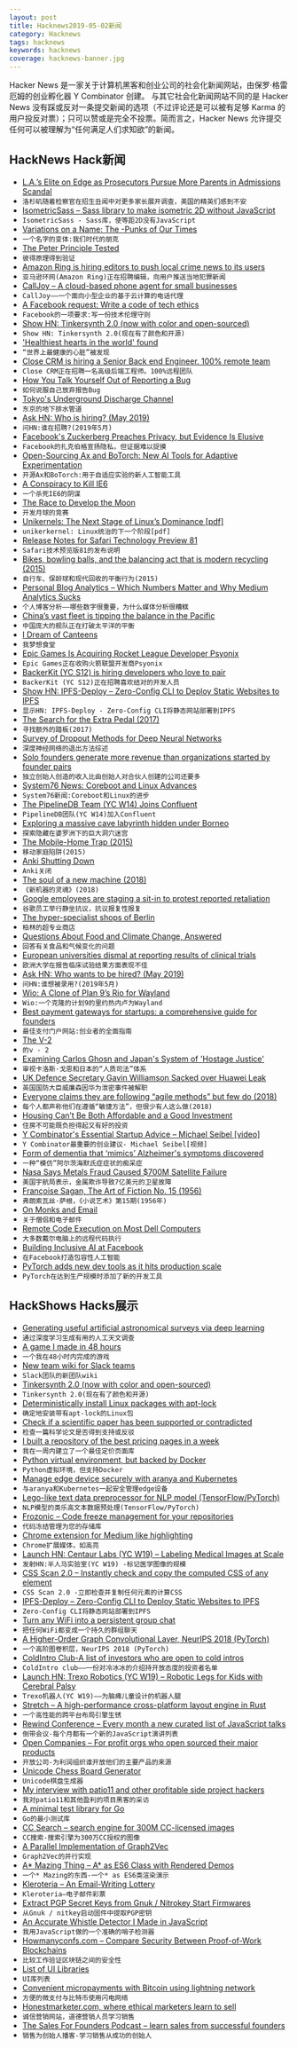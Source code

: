 ```yaml
---
layout: post
title: Hacknews2019-05-02新闻
category: Hacknews
tags: hacknews
keywords: hacknews
coverage: hacknews-banner.jpg
---
```


Hacker News 是一家关于计算机黑客和创业公司的社会化新闻网站，由保罗·格雷厄姆的创业孵化器 Y Combinator 创建。
与其它社会化新闻网站不同的是 Hacker News 没有踩或反对一条提交新闻的选项（不过评论还是可以被有足够 Karma 的用户投反对票）；只可以赞或是完全不投票。简而言之，Hacker News 允许提交任何可以被理解为“任何满足人们求知欲”的新闻。

## HackNews Hack新闻


- [L.A.’s Elite on Edge as Prosecutors Pursue More Parents in Admissions Scandal](https://www.nytimes.com/2019/05/01/us/college-admissions-scandal.html)
- `洛杉矶随着检察官在招生丑闻中对更多家长展开调查，美国的精英们感到不安`
- [IsometricSass – Sass library to make isometric 2D without JavaScript](https://github.com/MorganCaron/IsometricSass)
- `IsometricSass - Sass库，使等距2D没有JavaScript`
- [Variations on a Name: The -Punks of Our Times](http://strangehorizons.com/non-fiction/variations-on-a-name-the-punks-of-our-times/)
- `一个名字的变体:我们时代的朋克`
- [The Peter Principle Tested](https://marginalrevolution.com/marginalrevolution/2019/05/the-peter-principle-tested.html)
- `彼得原理得到验证`
- [Amazon Ring is hiring editors to push local crime news to its users](https://www.theatlantic.com/ideas/archive/2019/05/amazon-owned-ring-wants-report-crime-news/588394/)
- `亚马逊环网(Amazon Ring)正在招聘编辑，向用户推送当地犯罪新闻`
- [CallJoy – A cloud-based phone agent for small businesses](https://www.blog.google/technology/area-120/calljoy-small-business-phone-technology/)
- `CallJoy——一个面向小型企业的基于云计算的电话代理`
- [A Facebook request: Write a code of tech ethics](https://www.latimes.com/opinion/op-ed/la-oe-godwin-technology-ethics-20190430-story.html)
- `Facebook的一项要求:写一份技术伦理守则`
- [Show HN: Tinkersynth 2.0 (now with color and open-sourced)](https://www.joshwcomeau.com/posts/tinkersynth-two-point-oh/)
- `Show HN: Tinkersynth 2.0(现在有了颜色和开源)`
- [&#39;Healthiest hearts in the world&#39; found](https://www.bbc.co.uk/news/health-39292389)
- `“世界上最健康的心脏”被发现`
- [Close CRM is hiring a Senior Back end Engineer. 100% remote team](https://jobs.lever.co/close.io/592193bf-8a9c-43cf-86a1-faeb75107939?lever-origin=applied&amp;lever-source%5B%5D=HackerNews)
- `Close CRM正在招聘一名高级后端工程师。100%远程团队`
- [How You Talk Yourself Out of Reporting a Bug](https://blog.beeminder.com/bugreports/)
- `如何说服自己放弃报告Bug`
- [Tokyo&#39;s Underground Discharge Channel](https://en.wikipedia.org/wiki/Metropolitan_Area_Outer_Underground_Discharge_Channel)
- `东京的地下排水管道`
- [Ask HN: Who is hiring? (May 2019)](item?id=19797594)
- `问HN:谁在招聘?(2019年5月)`
- [Facebook&#39;s Zuckerberg Preaches Privacy, but Evidence Is Elusive](https://www.bloomberg.com/news/articles/2019-05-01/facebook-s-zuckerberg-preaches-privacy-but-evidence-is-elusive)
- `Facebook的扎克伯格宣扬隐私，但证据难以捉摸`
- [Open-Sourcing Ax and BoTorch: New AI Tools for Adaptive Experimentation](https://ai.facebook.com/blog/open-sourcing-ax-and-botorch-new-ai-tools-for-adaptive-experimentation/)
- `开源Ax和BoTorch:用于自适应实验的新人工智能工具`
- [A Conspiracy to Kill IE6](http://blog.chriszacharias.com/a-conspiracy-to-kill-ie6)
- `一个杀死IE6的阴谋`
- [The Race to Develop the Moon](https://www.newyorker.com/magazine/2019/05/06/the-race-to-develop-the-moon)
- `开发月球的竞赛`
- [Unikernels: The Next Stage of Linux’s Dominance [pdf]](https://www.cs.bu.edu/~jappavoo/Resources/Papers/unikernel-hotos19.pdf)
- `unikerkernel: Linux统治的下一个阶段[pdf]`
- [Release Notes for Safari Technology Preview 81](https://webkit.org/blog/8834/release-notes-for-safari-technology-preview-81/)
- `Safari技术预览版81的发布说明`
- [Bikes, bowling balls, and the balancing act that is modern recycling (2015)](https://arstechnica.com/science/2018/12/recycling-matching-high-tech-materials-science-with-economics-that-work/)
- `自行车、保龄球和现代回收的平衡行为(2015)`
- [Personal Blog Analytics – Which Numbers Matter and Why Medium Analytics Sucks](https://mmaksimovic.dev/personal-blog-analytics-which-numbers-really-matter-and-why-medium-analytics-sucks-cjv5kvndr0067u0s1znaivswz)
- `个人博客分析——哪些数字很重要，为什么媒体分析很糟糕`
- [China’s vast fleet is tipping the balance in the Pacific](https://www.reuters.com/investigates/special-report/china-army-navy/)
- `中国庞大的舰队正在打破太平洋的平衡`
- [I Dream of Canteens](https://dinnerdocument.com/2019/04/30/i-dream-of-canteens/)
- `我梦想食堂`
- [Epic Games Is Acquiring Rocket League Developer Psyonix](https://www.rocketleague.com/news/psyonix-is-joining-the-epic-family-/)
- `Epic Games正在收购火箭联盟开发商Psyonix`
- [BackerKit (YC S12) is hiring developers who love to pair](https://www.keyvalues.com/backerkit)
- `BackerKit (YC S12)正在招聘喜欢结对的开发人员`
- [Show HN: IPFS-Deploy – Zero-Config CLI to Deploy Static Websites to IPFS](https://github.com/agentofuser/ipfs-deploy)
- `显示HN: IPFS-Deploy - Zero-Config CLI将静态网站部署到IPFS`
- [The Search for the Extra Pedal (2017)](https://www.mclaren.com/formula1/inside-the-mtc/mclaren-extra-pedal-3153421/)
- `寻找额外的踏板(2017)`
- [Survey of Dropout Methods for Deep Neural Networks](https://arxiv.org/abs/1904.13310)
- `深度神经网络的退出方法综述`
- [Solo founders generate more revenue than organizations started by founder pairs](https://papers.ssrn.com/sol3/papers.cfm?abstract_id=3107898)
- `独立创始人创造的收入比由创始人对合伙人创建的公司还要多`
- [System76 News: Coreboot and Linux Advances](https://blog.system76.com/post/184439321333/system76-news-platinum-luxury-bonus-april-edition)
- `System76新闻:Coreboot和Linux的进步`
- [The PipelineDB Team (YC W14) Joins Confluent](https://www.confluent.io/blog/pipelinedb-team-joins-confluent)
- `PipelineDB团队(YC W14)加入Confluent`
- [Exploring a massive cave labyrinth hidden under Borneo](https://www.nationalgeographic.com/magazine/2019/03/exploring-a-massive-cave-labyrinth-hidden-under-borneo/)
- `探索隐藏在婆罗洲下的巨大洞穴迷宫`
- [The Mobile-Home Trap (2015)](https://www.seattletimes.com/business/real-estate/the-mobile-home-trap-how-a-warren-buffett-empire-preys-on-the-poor/)
- `移动家庭陷阱(2015)`
- [Anki Shutting Down](https://www.vox.com/2019/4/29/18522966/anki-robot-cozmo-staff-layoffs-robotics-toys-boris-sofman)
- `Anki关闭`
- [The soul of a new machine (2018)](https://nevalalee.wordpress.com/2018/11/13/the-soul-of-a-new-machine/)
- `《新机器的灵魂》(2018)`
- [Google employees are staging a sit-in to protest reported retaliation](https://techcrunch.com/2019/04/30/google-employees-are-staging-a-sit-in-to-protest-reported-retaliation/)
- `谷歌员工举行静坐抗议，抗议报复性报复`
- [The hyper-specialist shops of Berlin](https://www.theguardian.com/cities/2019/apr/29/are-the-hyper-specialist-shops-of-berlin-the-future-of-retail)
- `柏林的超专业商店`
- [Questions About Food and Climate Change, Answered](https://www.nytimes.com/interactive/2019/04/30/dining/climate-change-food-eating-habits.html)
- `回答有关食品和气候变化的问题`
- [European universities dismal at reporting results of clinical trials](https://www.nature.com/articles/d41586-019-01389-y)
- `欧洲大学在报告临床试验结果方面表现不佳`
- [Ask HN: Who wants to be hired? (May 2019)](item?id=19797592)
- `问HN:谁想被录用?(2019年5月)`
- [Wio: A Clone of Plan 9’s Rio for Wayland](https://drewdevault.com/2019/05/01/Announcing-wio.html)
- `Wio:一个克隆的计划9的里约热内卢为Wayland`
- [Best payment gateways for startups: a comprehensive guide for founders](http://aynuriev.com/best-payment-gateway-startups/)
- `最佳支付门户网站:创业者的全面指南`
- [The V-2](http://www.astronautix.com/v/v-2.html)
- `的v - 2`
- [Examining Carlos Ghosn and Japan&#39;s System of &#39;Hostage Justice&#39;](https://www.japantimes.co.jp/news/2019/04/17/national/crime-legal/examining-carlos-ghosn-japans-system-hostage-justice/)
- `审视卡洛斯·戈恩和日本的“人质司法”体系`
- [UK Defence Secretary Gavin Williamson Sacked over Huawei Leak](https://www.bbc.com/news/uk-politics-48126974)
- `英国国防大臣威廉森因华为泄密事件被解职`
- [Everyone claims they are following “agile methods” but few do (2018)](https://qz.com/work/1201384/everyone-claims-they-are-following-agile-methods-but-few-actually-do/)
- `每个人都声称他们在遵循“敏捷方法”，但很少有人这么做(2018)`
- [Housing Can’t Be Both Affordable and a Good Investment](https://www.citylab.com/perspective/2018/11/housing-cant-both-be-a-good-investment-and-be-affordable/574813/)
- `住房不可能既负担得起又有好的投资`
- [Y Combinator&#39;s Essential Startup Advice – Michael Seibel [video]](https://www.youtube.com/watch?v=A35jCapHmug)
- `Y Combinator最重要的创业建议- Michael Seibel[视频]`
- [Form of dementia that ‘mimics’ Alzheimer&#39;s symptoms discovered](https://www.theguardian.com/society/2019/apr/30/dementia-mimics-alzheimers-late-symptoms-discovered)
- `一种“模仿”阿尔茨海默氏症症状的痴呆症`
- [Nasa Says Metals Fraud Caused $700M Satellite Failure](https://www.bloomberg.com/news/articles/2019-05-01/nasa-says-aluminum-fraud-caused-700-million-satellite-failures)
- `美国宇航局表示，金属欺诈导致7亿美元的卫星故障`
- [Françoise Sagan, The Art of Fiction No. 15 (1956)](https://www.theparisreview.org/interviews/4912/francoise-sagan-the-art-of-fiction-no-15-francoise-sagan)
- `弗朗索瓦丝·萨根，《小说艺术》第15期(1956年)`
- [On Monks and Email](http://www.calnewport.com/blog/2019/04/29/on-monks-and-email/)
- `关于僧侣和电子邮件`
- [Remote Code Execution on Most Dell Computers](https://d4stiny.github.io/Remote-Code-Execution-on-most-Dell-computers/)
- `大多数戴尔电脑上的远程代码执行`
- [Building Inclusive AI at Facebook](https://tech.fb.com/building-inclusive-ai-at-facebook/)
- `在Facebook打造包容性人工智能`
- [PyTorch adds new dev tools as it hits production scale](https://ai.facebook.com/blog/pytorch-adds-new-dev-tools-as-it-hits-production-scale/)
- `PyTorch在达到生产规模时添加了新的开发工具`


## HackShows Hacks展示

- [ Generating useful artificial astronomical surveys via deep learning](https://github.com/Smith42/XDF-GAN)
- `通过深度学习生成有用的人工天文调查`
- [ A game I made in 48 hours](https://joemanaco.itch.io/timezone)
- `一个我在48小时内完成的游戏`
- [ New team wiki for Slack teams](https://blog.onebar.io/onebar-as-a-team-wiki-8f0e17428d58)
- `Slack团队的新团队wiki`
- [ Tinkersynth 2.0 (now with color and open-sourced)](https://www.joshwcomeau.com/posts/tinkersynth-two-point-oh/)
- `Tinkersynth 2.0(现在有了颜色和开源)`
- [ Deterministically install Linux packages with apt-lock](https://github.com/TrevorSundberg/apt-lock)
- `确定地安装带有apt-lock的Linux包`
- [ Check if a scientific paper has been supported or contradicted](https://scite.ai/)
- `检查一篇科学论文是否得到支持或反驳`
- [ I built a repository of the best pricing pages in a week](https://bestpricingpages.com)
- `我在一周内建立了一个最佳定价页面库`
- [ Python virtual environment, but backed by Docker](https://github.com/se7entyse7en/pydockenv)
- `Python虚拟环境，但支持Docker`
- [ Manage edge device securely with aranya and Kubernetes](https://github.com/arhat-dev/aranya)
- `与aranya和Kubernetes一起安全管理edge设备`
- [ Lego-like text data preprocessor for NLP model (TensorFlow/PyTorch)](https://github.com/chakki-works/chariot#build--run-preprocess)
- `NLP模型的类乐高文本数据预处理(TensorFlow/PyTorch)`
- [ Frozonic – Code freeze management for your repositories](https://www.frozonic.app)
- `代码冻结管理为您的存储库`
- [ Chrome extension for Medium like highlighting](https://chrome.google.com/webstore/detail/mangowaffles-highlighter/cnbhfnmefmgngepojipphalclebolhhh/)
- `Chrome扩展媒体，如高亮`
- [Launch HN: Centaur Labs (YC W19) – Labeling Medical Images at Scale](https://news.ycombinator.com/item?id=19789821)
- `发射HN:半人马实验室(YC W19) -标记医学图像的规模`
- [ CSS Scan 2.0 – Instantly check and copy the computed CSS of any element](https://getcssscan.com)
- `CSS Scan 2.0 -立即检查并复制任何元素的计算CSS`
- [ IPFS-Deploy – Zero-Config CLI to Deploy Static Websites to IPFS](https://github.com/agentofuser/ipfs-deploy)
- `Zero-Config CLI将静态网站部署到IPFS`
- [ Turn any WiFi into a persistent group chat](https://news.ycombinator.com/item?id=19788352)
- `把任何WiFi都变成一个持久的群组聊天`
- [ A Higher-Order Graph Convolutional Layer, NeurIPS 2018 (PyTorch)](https://github.com/benedekrozemberczki/NGCN)
- `一个高阶图卷积层，NeurIPS 2018 (PyTorch)`
- [ ColdIntro Club-A list of investors who are open to cold intros](https://coldintro.club/)
- `ColdIntro club——一份对冷冰冰的介绍持开放态度的投资者名单`
- [Launch HN: Trexo Robotics (YC W19) – Robotic Legs for Kids with Cerebral Palsy](https://news.ycombinator.com/item?id=19780127)
- `Trexo机器人(YC W19)——为脑瘫儿童设计的机器人腿`
- [ Stretch – A high-performance cross-platform layout engine in Rust](https://vislyhq.github.io/stretch/)
- `一个高性能的跨平台布局引擎生锈`
- [ Rewind Conference – Every month a new curated list of JavaScript talks](https://rewindconference.com)
- `倒带会议-每个月都有一个新的JavaScript演讲列表`
- [ Open Companies – For profit orgs who open sourced their major products](https://oo.t9t.io/organizations)
- `开放公司-为利润组织谁开放他们的主要产品的来源`
- [ Unicode Chess Board Generator](https://beautifuldingbats.com/unicode-chess-generator)
- `Unicode棋盘生成器`
- [ My interview with patio11 and other profitable side project hackers](http://www.sideprojectbook.com)
- `我对patio11和其他盈利的项目黑客的采访`
- [ A minimal test library for Go](https://github.com/hbbio/ensure)
- `Go的最小测试库`
- [ CC Search – search engine for 300M CC-licensed images](https://search.creativecommons.org/)
- `CC搜索-搜索引擎为300万CC授权的图像`
- [ A Parallel Implementation of Graph2Vec](https://github.com/benedekrozemberczki/graph2vec)
- `Graph2Vec的并行实现`
- [ A* Mazing Thing – A* as ES6 Class with Rendered Demos](https://bitbucket.org/ronilan/a-mazing-thing/src/master/)
- `一个* Mazing的东西-一个* as ES6类渲染演示`
- [ Kleroteria – An Email-Writing Lottery](https://www.kleroteria.org)
- `Kleroteria—电子邮件彩票`
- [ Extract PGP Secret Keys from Gnuk / Nitrokey Start Firmwares](https://github.com/rot42/gnuk-extractor)
- `从Gnuk / nitkey启动固件中提取PGP密钥`
- [ An Accurate Whistle Detector I Made in JavaScript](https://stuff.shubhamjain.co/whistlerr/)
- `我用JavaScript做的一个准确的哨子检测器`
- [ Howmanyconfs.com – Compare Security Between Proof-of-Work Blockchains](https://howmanyconfs.com)
- `比较工作验证区块链之间的安全性`
- [ List of UI Libraries](https://github.com/jefflombard/ui-libraries)
- `UI库列表`
- [ Convenient micropayments with Bitcoin using lightning network](https://rawtx.com/rawtx/update/2019/04/15/introducing-project-micro.html)
- `方便的微支付与比特币使用闪电网络`
- [ Honestmarketer.com, where ethical marketers learn to sell](https://honestmarketer.com)
- `诚信营销网站，道德营销人员学习销售`
- [ The Sales For Founders Podcast – learn sales from successful founders](https://salesforfounders.com/podcast/)
- `销售为创始人播客-学习销售从成功的创始人`


